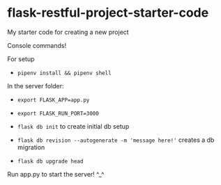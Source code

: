 # flask-restful-project-starter-code
My starter code for creating a new project

Console commands!

For setup
- `pipenv install && pipenv shell`


In the server folder:
- `export FLASK_APP=app.py`
- `export FLASK_RUN_PORT=3000`

- `flask db init` to create initial db setup

- `flask db revision --autogenerate -m 'message here!'` creates a db migration
- `flask db upgrade head`

Run app.py to start the server! ^_^
